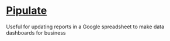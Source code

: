 # [Pipulate](https://github.com/miklevin/Pipulate)

Useful for updating reports in a Google spreadsheet to make data dashboards for business
